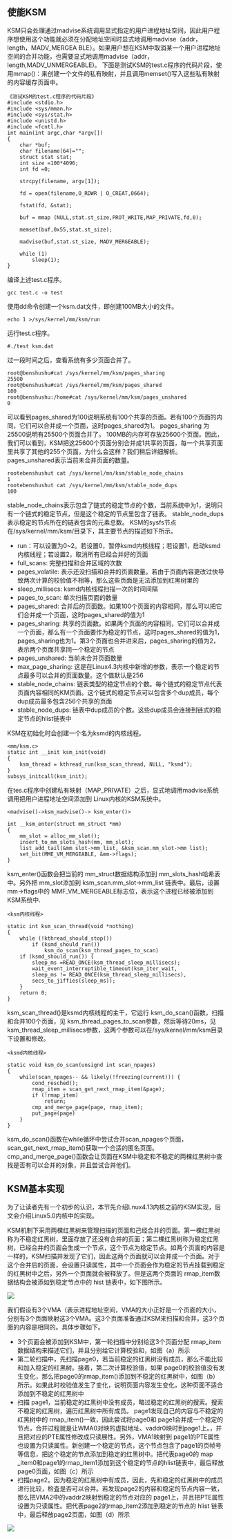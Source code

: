 ## 使能KSM

KSM只会处理通过madvise系统调用显式指定的用户进程地址空间，因此用户程序想使用这个功能就必须在分配地址空间时显式地调用madvise（addr，length，MADV_MERGEA BLE）。如果用户想在KSM中取消某一个用户进程地址空间的合并功能，也需要显式地调用madvise（addr，length,MADV_UNMERGEABLE)。 下面是测试KSM的test.c程序的代码片段，使用mmap()：来创建一个文件的私有映射，并且调用memset()写入这些私有映射的内容缓存页面中。

```
《测试KSM的test.c程序的代码片段》
#include <stdio.h>
#include <sys/mman.h>
#include <sys/stat.h>
#include <unistd.h>
#include <fcntl.h>
int main(int argc,char *argv[])
{
    char *buf;
    char filename[64]="";
    struct stat stat;
    int size =100*4096;
    int fd =0;

    strcpy(filename, argv[1]);

    fd = open(filename,O_RDWR | O_CREAT,0664);

    fstat(fd, &stat);

    buf = mmap (NULL,stat.st_size,PROT_WRITE,MAP_PRIVATE,fd,0);

    memset(buf,0x55,stat.st_size);

    madvise(buf,stat.st_size, MADV_MERGEABLE);

    while (1)
        sleep(1);
}
```

编译上述test.c程序。

```
gcc test.c -o test
```

使用dd命令创建一个ksm.dat文件，即创建100MB大小的文件。

```
echo 1 >/sys/kernel/mm/ksm/run
```

运行test.c程序。

```
#./test ksm.dat
```

过一段时间之后，查看系统有多少页面合并了。

```
root@benshushu#cat /sys/kernel/mm/ksm/pages_sharing
25500
root@benshushu#cat /sys/kernel/mm/ksm/pages_shared
100
root@benshushu:/home#cat /sys/kernel/mm/ksm/pages_unshared
0
```

可以看到pages_shared为100说明系统有100个共享的页面。若有100个页面的内同，它们可以合并成一个页面，这时pages_shared为1。 pages_sharing 为25500说明有25500个页面合并了。 100MB的内存可存放25600个页面。因此，我们可以看到，KSM把这25600个页面分别合并成1共享的页面，每一个共享页面里共享了其他的255个页面，为什么会这样？我们稍后详细解析。 pages_unshared表示当前未合并页面的数量。

```
rootebenshushut cat /sys/kernel/mn/ksm/stable_node_chains
1
rootebenshushut cat /sys/kernel/mm/ksm/stable_node_dups
100
```

stable_node_chains表示包含了链式的稳定节点的个数，当前系统中为1，说明只有一个链式的稳定节点，但是这个稳定的节点里包含了链表。 stable_node_dups表示稳定的节点所在的链表包含的元素总数。 KSM的sysfs节点在/sys/kernel/mm/ksm/目录下，其主要节点的描述如下所示。

-   run：可以设置为0~2。若设置0，暂停ksmd内核线程；若设置1，启动ksmd内核线程；若设置2，取消所有已经合并好的页面
-   full_scans: 完整扫描和合并区域的次数
-   pages_volatile: 表示还没扫描和合并的页面数量。若由于页面内容更改过快导致两次计算的校验值不相等，那么这些页面是无法添加到红黑树里的
-   sleep_millisecs: ksmd内核线程扫描一次的时间间隔
-   pages_to_scan: 单次扫描页面的数量
-   pages_shared: 合并后的页面数。如果100个页面的内容相同，那么可以把它们合并成一个页面，这时pages_shared的值为1
-   pages_sharing: 共享的页面数。如果两个页面的内容相同，它们可以合并成一个页面，那么有一个页面要作为稳定的节点，这时pages_shared的值为1，pages_sharing也为1。第3个页面也合并进来后，pages_sharing的值为2，表示两个页面共享同一个稳定的节点
-   pages_unshared: 当前未合并页面数量
-   max_page_sharing: 这是在Linux4.3内核中新增的参数，表示一个稳定的节点最多可以合并的页面数量。这个值默认是256
-   stable_node_chains: 链表类型的稳定节点的个数。每个链式的稳定节点代表页面内容相同的KM页面。这个链式的稳定节点可以包含多个dup成员，每个dup成员最多包含256个共享的页面
-   stable_node_dups: 链表中dup成员的个数。这些dup成员会连接到链式的稳定节点的hlist链表中

KSM在初始化时会创建一个名为ksmd的内核线程。

```
<mm/ksm.c>
static int __init ksm_init(void)
{
    ksm_thread = kthread_run(ksm_scan_thread, NULL, "ksmd");
}
subsys_initcall(ksm_init);
```

在tes.c程序中创建私有映射（MAP_PRIVATE）之后，显式地调用madvise系统调用把用户进程地址空间添加到 Linux内核的KSM系统中。

```
<madvise()->ksm_madvise()-> ksm_enter()>

int __ksm_enter(struct mm_struct *mm)
{
    mm_slot = alloc_mm_slot();
    insert_to_mm_slots_hash(mm, mm_slot);
    list_add_tail(&mm slot->mm_list, &ksm_scan.mm_slot->mm list);
    set_bit(MME_VM_MERGEABLE, &mm->flags);
}
```

ksm_enter()函数会把当前的 mm_struct数据结构添加到 mm_slots_hash哈希表中。另外把 mm_slot添加到 ksm_scan.mm_slot->mm_list 链表中。最后，设置mm->flags中的 MMF_VM_MERGEABLE标志位，表示这个进程已经被添加到KSM系统中.

```
<ksm内核线程>

static int ksm_scan_thread(void *nothing)
{
    while (!kthread_should_stop())
        if (ksmd_should_run())
            ksm_do_scan(ksm_thread_pages_to_scan)
    if (ksmd_should_run()) {
        sleep_ms =READ_ONCE(ksm_thread_sleep_millisecs);
        wait_event_interruptible_timeout(ksm_iter_wait,
        sleep_ms != READ_ONCE(ksm_thread_sleep_millisecs),
        secs_to_jiffies(sleep_ms));
    }
    return 0;
}
```

ksm_scan_thread()是ksmd内核线程的主干，它运行 ksm_do_scan()函数，扫描和合并100个页面，见 ksm_thread_pages_to_scan参数，然后等待20ms，见 ksm_thread_sleep_millisecs参数，这两个参数可以在/sys/kernel/mm/ksm目录下设置和修改。

```
<ksmd内核线程>

static void ksm_do_scan(unsignd int scan_npages)
{
    while(scan_npages-- && likely(!freezing(current))) {
        cond_resched();
        rmap_item = scan_get_next_rmap_item(&page);
        if (!rmap_item)
            return;
        cmp_and_merge_page(page, rmap_item);
        put_page(page)
    }
}
```

ksm_do_scan()函数在while循环中尝试合并scan_npages个页面， scan_get_next_rmap_item()获取一个合适的匿名页面。 cmp_and_merge_page()函数会让页面在KSM中稳定和不稳定的两棵红黑树中查找是否有可以合并的对象，并且尝试合并他们。



## KSM基本实现

为了让读者先有一个初步的认识，本节先介绍Lnux4.13内核之前的KSM实现，后文会介绍Linux5.0内核中的实现。

KSM机制下采用两棵红黑树来管理扫描的页面和己经合并的页面。第一棵红黑树称为不稳定红黑树，里面存放了还没有合并的页面；第二棵红黑树称为稳定红黑树，已经合并的页面会生成一个节点，这个节点为稳定节点。如两个页面的内容是一样的，KSM扫描并发现了它们，因此这两个页面就可以合并成一个页面。对于这个合并后的页面，会设置只读属性，其中一个页面会作为稳定的节点挂载到稳定的红黑树中之后，另外一个页面就会被释放了。但是这两个页面的 rmap_item数据结构会被添如到稳定节点中的 hist 链表中，如下图所示。

![](https://carlyleliu.github.io/picture/linux/kernel/mem/ksm1.png)

我们假设有3个VMA（表示进程地址空间，VMA的大小正好是一个页面的大小，分别有3个页面映射这3个VMA。这3个页面准备通过KSM来扫描和合并，这3个页面的内容是相同的。具体步骤如下。

-   3个页面会被添加到KSM中，第一轮扫描中分别给这3个页面分配 rmap_item数据结构来描述它们，并且分别给它计算校验和，如图（a）所示
-   第二轮扫描中，先扫描page0，若当前稳定的红黑树没有成员，那么不能比较和加入稳定的红黑树。接着，第二次计算校验值，如果 page0的校验值没有发生变化，那么把page0的rmap_item()添加到不稳定的红黑树中，如图（b）所示。如果此时校验值发生了变化，说明页面内容发生变化，这种页面不适合添加到不稳定的红黑树中
-   扫描 page1，当前稳定的红黑树中没有成员，略过稳定的红黑树的搜索。搜索不稳定的红黑树，遍历红黑树中所有成员。 page1发现自己的内容与不稳定的红黑树中的 rmap_item()一致，因此尝试将page0和 page1合并成一个稳定的节点，合并过程就是让WMA0对映的虚拟地址、vaddr0映时到page1上。，并且把对应的PTE属性修改成只读展性。另外，VMA1映射到 page1的PTE属性也设置为只读属性。新创建一个稳定的节点，这个节点包含了page1的页帧号等信息，把这个稳定的节点添加到稳定的红黑树中。把代表page0的 map _item0和page1的rmap_item1添加到这个稳定的节点的hlist链表中，最后释放page0页面，如图（c）所示
-   扫描page2。因为稳定的红黑树中有成员，因此，先和稳定的红黑树中的成员进行比较，检査是否可以合并。若发现page2的内容和稳定的节点内容一致，那么把VMA2中的vaddr2映射到稳定的节点对应的 page1上，并且把PTE属性设置为只读属性。把代表page2的rmap_item2添加到稳定的节点的 hlist 链表中，最后释放page2页面，如图（d）所示

![](https://carlyleliu.github.io/picture/linux/kernel/mem/ksm2.png)

